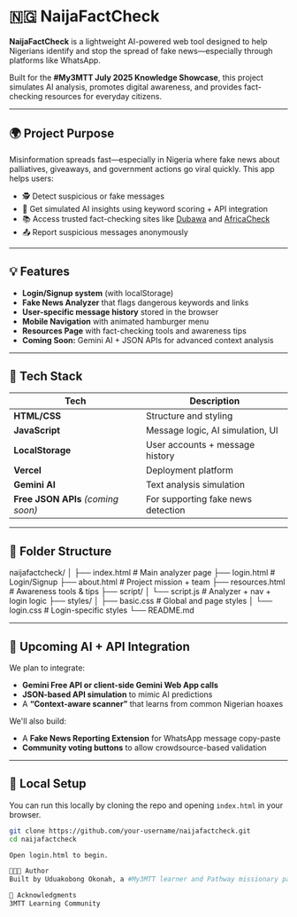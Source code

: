 # 🇳🇬 NaijaFactCheck

**NaijaFactCheck** is a lightweight AI-powered web tool designed to help Nigerians identify and stop the spread of fake news—especially through platforms like WhatsApp.

Built for the **#My3MTT July 2025 Knowledge Showcase**, this project simulates AI analysis, promotes digital awareness, and provides fact-checking resources for everyday citizens.

---

## 🌍 Project Purpose

Misinformation spreads fast—especially in Nigeria where fake news about palliatives, giveaways, and government actions go viral quickly. This app helps users:

- 🕵️ Detect suspicious or fake messages
- 🤖 Get simulated AI insights using keyword scoring + API integration
- 📚 Access trusted fact-checking sites like [Dubawa](https://dubawa.org) and [AfricaCheck](https://africacheck.org)
- 📤 Report suspicious messages anonymously

---

## 💡 Features

- **Login/Signup system** (with localStorage)
- **Fake News Analyzer** that flags dangerous keywords and links
- **User-specific message history** stored in the browser
- **Mobile Navigation** with animated hamburger menu
- **Resources Page** with fact-checking tools and awareness tips
- **Coming Soon:** Gemini AI + JSON APIs for advanced context analysis

---

## 🧱 Tech Stack

| Tech            | Description                        |
|-----------------|------------------------------------|
| **HTML/CSS**    | Structure and styling              |
| **JavaScript**  | Message logic, AI simulation, UI   |
| **LocalStorage**| User accounts + message history    |
| **Vercel**      | Deployment platform                |
| **Gemini AI**  | Text analysis simulation |
| **Free JSON APIs** *(coming soon)* | For supporting fake news detection |

---

## 🔧 Folder Structure

naijafactcheck/
│
├── index.html # Main analyzer page
├── login.html # Login/Signup
├── about.html # Project mission + team
├── resources.html # Awareness tools & tips
├── script/
│ └── script.js # Analyzer + nav + login logic
├── styles/
│ ├── basic.css # Global and page styles
│ └── login.css # Login-specific styles
└── README.md


---

## 🚀 Upcoming AI + API Integration

We plan to integrate:
- **Gemini Free API or client-side Gemini Web App calls**
- **JSON-based API simulation** to mimic AI predictions
- A **“Context-aware scanner”** that learns from common Nigerian hoaxes

We'll also build:
- A **Fake News Reporting Extension** for WhatsApp message copy-paste
- **Community voting buttons** to allow crowdsource-based validation

---

## 🧪 Local Setup

You can run this locally by cloning the repo and opening `index.html` in your browser.

```bash
git clone https://github.com/your-username/naijafactcheck.git
cd naijafactcheck

Open login.html to begin.

👩🏽‍💻 Author
Built by Uduakobong Okonah, a #My3MTT learner and Pathway missionary passionate about ethical AI and software for social good.

🙌 Acknowledgments
3MTT Learning Community


